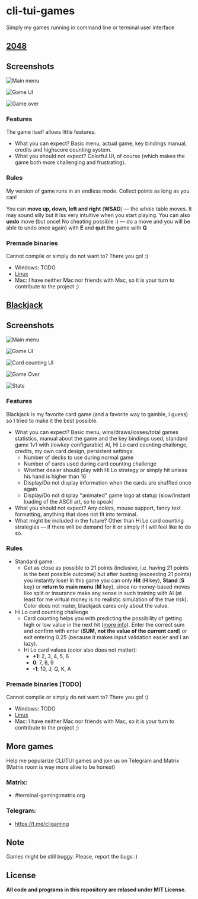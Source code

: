 # cli-tui-games
Simply my games running in command line or terminal user interface


## [2048](https://github.com/skelly37/cli-tui-games/blob/main/2048.cpp)

## Screenshots
![Main menu](https://github.com/skelly37/literally-everything/blob/main/screenshots/cli-tui-games/2048/main-menu.png)

![Game UI](https://github.com/skelly37/literally-everything/blob/main/screenshots/cli-tui-games/2048/game-ui.png)

![Game over](https://github.com/skelly37/literally-everything/blob/main/screenshots/cli-tui-games/2048/game-lost.png)

### Features

The game itself allows little features. 
- What you can expect? Basic menu, actual game, key bindings manual, credits and highscore counting system. 
- What you should not expect? Colorful UI, of course (which makes the game both more challenging and frustrating).

### Rules

My version of game runs in an endless mode. Collect points as long as you can!

You can **move up, down, left and right** (**WSAD**) — the whole table moves. It may sound silly but it iss very intuitive when you start playing. You can also **undo** move (but once! No cheating possible :) — do a move and you will be able to undo once again) with **E** and **quit** the game with **Q**

### Premade binaries

Cannot compile or simply do not want to? There you go! :)

- Windows: TODO
- [Linux](https://github.com/skelly37/cli-tui-games/releases/tag/0.5)
- Mac: I have neither Mac nor friends with Mac, so it is your turn to contribute to the project ;)


## [Blackjack](https://github.com/skelly37/cli-tui-games/blob/main/blackjack.cpp)

## Screenshots
![Main menu](https://github.com/skelly37/literally-everything/blob/main/screenshots/cli-tui-games/blackjack/main-menu.png)

![Game UI](https://github.com/skelly37/literally-everything/blob/main/screenshots/cli-tui-games/blackjack/normal-game-ui.png)

![Card counting UI](https://github.com/skelly37/literally-everything/blob/main/screenshots/cli-tui-games/2048/card-counting-ui.png)

![Game Over](https://github.com/skelly37/literally-everything/blob/main/screenshots/cli-tui-games/2048/game-over.png)

![Stats](https://github.com/skelly37/literally-everything/blob/main/screenshots/cli-tui-games/2048/stats.png)

### Features

Blackjack is my favorite card game (and a favorite way to gamble, I guess) so I tried to make it the best possible.

- What you can expect? Basic menu, wins/draws/losses/total games statistics, manual about the game and the key bindings used, standard game 1v1 with (lowkey configurable) AI, Hi Lo card counting challenge, credits, my own card design, persistent settings:
  - Number of decks to use during normal game
  - Number of cards used during card counting challenge
  - Whether dealer should play with Hi Lo strategy or simply hit unless his hand is higher than 16
  - Display/Do not display information when the cards are shuffled once again 
  - Display/Do not display "animated" game logo at statup (slow/instant loading of the ASCII art, so to speak)
- What you should not expect? Any colors, mouse support, fancy text formatting, anything that does not fit into terminal.
- What might be included in the future? Other than Hi Lo card counting strategies — if there will be demand for it or simply if I will feel like to do so.

### Rules

- Standard game:
  - Get as close as possible to 21 points (inclusive, i.e. having 21 points is the best possible outcome) but after busting (exceeding 21 points) you instantly lose! In this game you can only **Hit** (**H** key), **Stand** (**S** key) or **return to main menu** (**M** key), since no money-based moves like split or insurance make any sense in such training with AI (at least for me virtual money is no realistic simulation of the true risk). Color does not mater, blackjack cares only about the value.
- Hi Lo card counting challenge  
  - Card counting helps you with predicting the possibility of getting high or low value in the next hit ([more info](https://en.wikipedia.org/wiki/Card_counting)). Enter the correct sum and confirm with enter (**SUM, not the value of the current card**) or exit entering 0.25 (because it makes input validation easier and I an lazy).
  - Hi Lo card values (color also does not matter):
    - **+1**: 2, 3, 4, 5, 6
    - **0**:  7, 8, 9
    - **-1**: 10, J, Q, K, A

### Premade binaries [TODO]

Cannot compile or simply do not want to? There you go! :)

- Windows: TODO
- [Linux](https://github.com/skelly37/cli-tui-games/releases/tag/0.5)
- Mac: I have neither Mac nor friends with Mac, so it is your turn to contribute to the project ;)

## More games

Help me popularize CLI/TUI games and join us on Telegram and Matrix (Matrix room is way more alive to be honest)

### Matrix: 
- #terminal-gaming:matrix.org
### Telegram: 
- https://t.me/cligaming

## Note

Games might be still buggy. Please, report the bugs :)

## License
**All code and programs in this repository are relased under MIT License.**
